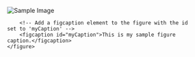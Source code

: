 <!DOCTYPE html>
<html lang="en">
<head>
    <meta charset="UTF-8">
    <meta name="viewport" content="width=device-width, initial-scale=1.0">
    <title>Figure Tag Lab</title>
    <style>
        /* Add styles here */
        #myCaption {
            font-style: italic;
        }
    </style>
</head>
<body>
    <!-- Create a figure element with the attribute id set to 'myFigure' -->
    <figure id="myFigure">
        <!-- Add an image to the figure with id set to 'figureImage' -->
        <img id="figureImage" src="https://via.placeholder.com/400x200" alt="Sample Image">

        <!-- Add a figcaption element to the figure with the id set to 'myCaption' -->
        <figcaption id="myCaption">This is my sample figure caption.</figcaption>
    </figure>
</body>
</html>
